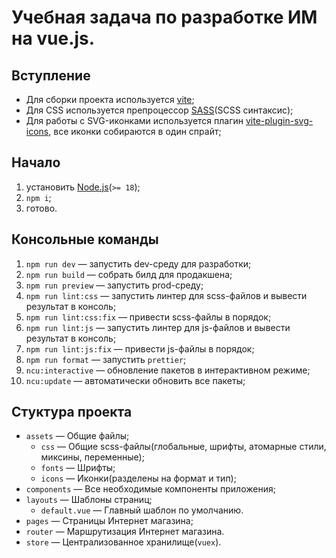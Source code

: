 # Учебная задача по разработке ИМ на vue.js.

## Вступление
* Для сборки проекта используется [vite](https://vitejs.dev/);
* Для CSS используется препроцессор [SASS](https://sass-lang.com/)(SCSS синтаксис);
* Для работы с SVG-иконками используется плагин [vite-plugin-svg-icons](https://github.com/vbenjs/vite-plugin-svg-icons), все иконки собираются в один спрайт;

## Начало
1. установить [Node.js](https://nodejs.org/en/)(``>= 18``);
2. ``npm i``;
3. готово.

## Консольные команды
1. ``npm run dev`` 	        — запустить dev-среду для разработки;
2. ``npm run build``        — собрать билд для продакшена;
3. ``npm run preview``      — запустить prod-среду;
4. ``npm run lint:css``     — запустить линтер для scss-файлов и вывести результат в консоль;
5. ``npm run lint:css:fix`` — привести scss-файлы в порядок;
6. ``npm run lint:js``      — запустить линтер для js-файлов и вывести результат в консоль;
7. ``npm run lint:js:fix``  — привести js-файлы в порядок;
7. ``npm run format``       — запустить ``prettier``;
8. ``ncu:interactive``      — обновление пакетов в интерактивном режиме;
9. ``ncu:update``           — автоматически обновить все пакеты;

## Стуктура проекта
* ``assets``        — Общие файлы;
  - ``css``         — Общие scss-файлы(глобальные, шрифты, атомарные стили, миксины, переменные);
  - ``fonts``       — Шрифты;
  - ``icons``       — Иконки(разделены на формат и тип);
* ``components``    — Все необходимые компоненты приложения;
* ``layouts``       — Шаблоны страниц;
  - ``default.vue``   — Главный шаблон по умолчанию.
* ``pages``         — Страницы Интернет магазина;
* ``router``        — Маршрутизация Интернет магазина.
* ``store``         — Централизованное хранилище(``vuex``).
